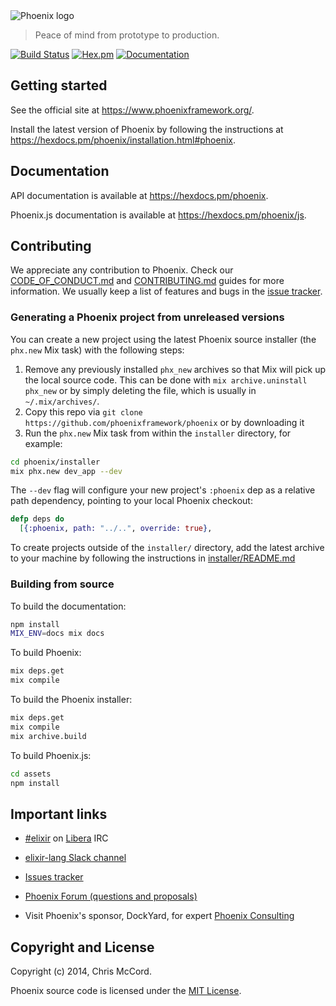 <picture>
  <source media="(prefers-color-scheme: dark)" srcset="./priv/static/phoenix-orange.png" />
  <source media="(prefers-color-scheme: light)" srcset="./priv/static/phoenix.png" />
  <img src="./priv/static/phoenix.png" alt="Phoenix logo" />
</picture>

> Peace of mind from prototype to production.

[![Build Status](https://github.com/phoenixframework/phoenix/workflows/CI/badge.svg)](https://github.com/phoenixframework/phoenix/actions/workflows/ci.yml) [![Hex.pm](https://img.shields.io/hexpm/v/phoenix.svg)](https://hex.pm/packages/phoenix) [![Documentation](https://img.shields.io/badge/documentation-gray)](https://hexdocs.pm/phoenix)

## Getting started

See the official site at <https://www.phoenixframework.org/>.

Install the latest version of Phoenix by following the instructions at <https://hexdocs.pm/phoenix/installation.html#phoenix>.

## Documentation

API documentation is available at <https://hexdocs.pm/phoenix>.

Phoenix.js documentation is available at <https://hexdocs.pm/phoenix/js>.

## Contributing

We appreciate any contribution to Phoenix. Check our [CODE_OF_CONDUCT.md](CODE_OF_CONDUCT.md) and [CONTRIBUTING.md](CONTRIBUTING.md) guides for more information. We usually keep a list of features and bugs in the [issue tracker][4].

### Generating a Phoenix project from unreleased versions

You can create a new project using the latest Phoenix source installer (the `phx.new` Mix task) with the following steps:

1. Remove any previously installed `phx_new` archives so that Mix will pick up the local source code. This can be done with `mix archive.uninstall phx_new` or by simply deleting the file, which is usually in `~/.mix/archives/`.
2. Copy this repo via `git clone https://github.com/phoenixframework/phoenix` or by downloading it
3. Run the `phx.new` Mix task from within the `installer` directory, for example:

```bash
cd phoenix/installer
mix phx.new dev_app --dev
```

The `--dev` flag will configure your new project's `:phoenix` dep as a relative path dependency, pointing to your local Phoenix checkout:

```elixir
defp deps do
  [{:phoenix, path: "../..", override: true},
```

To create projects outside of the `installer/` directory, add the latest archive to your machine by following the instructions in [installer/README.md](https://github.com/phoenixframework/phoenix/blob/main/installer/README.md)

### Building from source

To build the documentation:

```bash
npm install
MIX_ENV=docs mix docs
```

To build Phoenix:

```bash
mix deps.get
mix compile
```

To build the Phoenix installer:

```bash
mix deps.get
mix compile
mix archive.build
```

To build Phoenix.js:

```bash
cd assets
npm install
```

## Important links

* [#elixir][1] on [Libera][2] IRC
* [elixir-lang Slack channel][3]
* [Issues tracker][4]
* [Phoenix Forum (questions and proposals)][5]
* Visit Phoenix's sponsor, DockYard, for expert [Phoenix Consulting](https://dockyard.com/phoenix-consulting)

  [1]: https://web.libera.chat/?channels=#elixir
  [2]: https://libera.chat/
  [3]: https://elixir-lang.slack.com/
  [4]: https://github.com/phoenixframework/phoenix/issues
  [5]: https://elixirforum.com/c/phoenix-forum

## Copyright and License

Copyright (c) 2014, Chris McCord.

Phoenix source code is licensed under the [MIT License](LICENSE.md).
